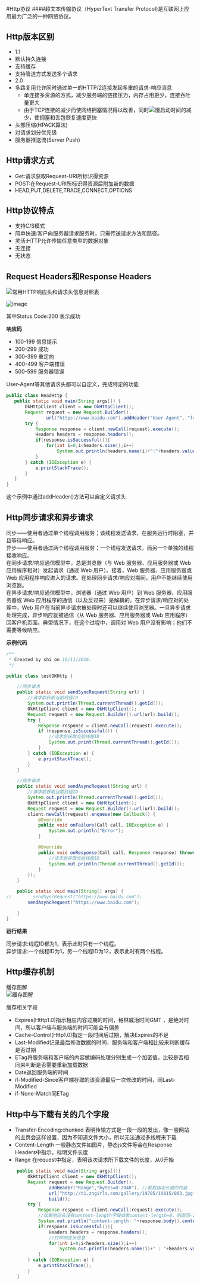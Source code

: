 #Http协议
####超文本传输协议（HyperText Transfer Protocol)是互联网上应用最为广泛的一种网络协议。
 
Http版本区别
---------------
 * 1.1
  * 默认持久连接
  * 支持缓存
  * 支持管道方式发送多个请求
 * 2.0
  * 多路复用允许同时通过单一的HTTP/2连接发起多重的请求-响应消息
    * 单连接多资源的方式，减少服务端的链接压力，内存占用更少，连接吞吐量更大
    * 由于TCP连接的减少而使网络拥塞情况得以改善，同时![慢启动](http://blog.csdn.net/wykwdy007/article/details/6720254)时间的减少，使拥塞和丢包恢复速度更快
  * 头部压缩(HPACK算法)
  * 对请求划分优先级
  * 服务器推送流(Server Push)

Http请求方式
--------------
 * Get:请求获取Requeat-URI所标识得资源
 * POST:在Request-URI所标识得资源后附加新的数据
 * HEAD,PUT,DELETE,TRACE,CONNECT,OPTIONS
 
Http协议特点
--------------
* 支持C/S模式
* 简单快速:客户向服务器请求服务时，只需传送请求方法和路径。
* 灵活:HTTP允许传输任意类型的数据对象
* 无连接
* 无状态
 
Request Headers和Response Headers
-----------------------------------
 ![常用HTTP响应头和请求头信息对照表](http://tools.jb51.net/table/http_header)
 
 ![image](https://github.com/shishengjia/Android-NetworkArchitecture-Design/blob/master/Headers.jpg)
 
 其中Status Code:200 表示成功
 
 **响应码**
  * 100-199 信息提示
  * 200-299 成功
  * 300-399 重定向
  * 400-499 客户端错误
  * 500-599 服务器错误
 
 User-Agent等其他请求头都可以自定义，完成特定的功能
 
 ```java
 public class HeadHttp {
    public static void main(String args[]) {
        OkHttpClient client = new OkHttpClient();
        Request request = new Request.Builder().
                url("https://www.baidu.com").addHeader("User-Agent", "from shishengjia").build();
        try {
            Response response = client.newCall(request).execute();
            Headers headers = response.headers();
            if(response.isSuccessful()){
                for(int i=0;i<headers.size();i++)
                    System.out.println(headers.name(i)+":"+headers.value(i));//打印响应头
            }
        } catch (IOException e) {
            e.printStackTrace();
        }
    }
}
 ```
 这个示例中通过addHeader()方法可以自定义请求头
 
Http同步请求和异步请求
--------------------------
 
同步——使用者通过单个线程调用服务；该线程发送请求，在服务运行时阻塞，并且等待响应。<br>
异步——使用者通过两个线程调用服务；一个线程发送请求，而另一个单独的线程接收响应。<br>
在同步请求/响应通信模型中，总是浏览器（与 Web 服务器、应用服务器或 Web 应用程序相对）发起请求（通过 Web 用户）。接着，Web 服务器、应用服务器或  Web 应用程序响应进入的请求。在处理同步请求/响应对期间，用户不能继续使用浏览器。<br>
在异步请求/响应通信模型中，浏览器（通过 Web 用户）到 Web 服务器、应用服务器或 Web 应用程序的通信（以及反过来）是解耦的。在异步请求/响应对的处理中，Web 用户在当前异步请求被处理时还可以继续使用浏览器。一旦异步请求处理完成，异步响应就被通信（从 Web 服务器、应用服务器或 Web 应用程序）回客户机页面。典型情况下，在这个过程中，调用对 Web 用户没有影响；他们不需要等候响应。

**示例代码**

```java
/**
 * Created by shi on 16/11/2016.
 */

public class testOKHttp {

    //同步请求
    public static void sendSyncRequest(String url) {
        //请求前获取当前线程ID
        System.out.println(Thread.currentThread().getId());
        OkHttpClient client = new OkHttpClient();
        Request request = new Request.Builder().url(url).build();
        try {
            Response response = client.newCall(request).execute();
            if (response.isSuccessful()) {
                //请求后获取当前线程ID
                System.out.print(Thread.currentThread().getId());
            }
        } catch (IOException e) {
            e.printStackTrace();
        }
    }

    //异步请求
    public static void sendAsyncRequest(String url) {
        //请求前获取当前线程ID
        System.out.println(Thread.currentThread().getId());
        OkHttpClient client = new OkHttpClient();
        Request request = new Request.Builder().url(url).build();
        client.newCall(request).enqueue(new Callback() {
            @Override
            public void onFailure(Call call, IOException e) {
                System.out.println("Error");
            }

            @Override
            public void onResponse(Call call, Response response) throws IOException {
                //请求后获取当前线程ID
                System.out.println(Thread.currentThread().getId());
            }
        });
    }

    public static void main(String[] args) {
//        sendSyncRequest("https://www.baidu.com");
        sendAsyncRequest("https://www.baidu.com");

    }
}
```
**运行结果**

同步请求:线程ID都为1，表示此时只有一个线程。<br>
异步请求:一个线程ID为1，另一个线程ID为12，表示此时有两个线程。<br>

Http缓存机制
------------
缓存图解<br>
![缓存图解](https://github.com/shishengjia/Android-NetworkArchitecture-Design/blob/master/Http%E7%BC%93%E5%AD%98%E6%9C%BA%E5%88%B6.png)

缓存相关字段
 
 * Expires(Htttp1.0)指示相应内容过期的时间，格林威治时间GMT ，是绝对时间，所以客户端与服务端的时间可能会有偏差
 * Cache-Control(Http1.0)指定一段时间后过期，解决Expires的不足
 * Last-Modified记录最后修改数据的时间，服务端和客户端相比较来判断缓存是否过期
 * ETag将服务端和客户端的内容做编码处理分别生成一个加密值，比较是否相同来判断是否需要重新加载数据
 * Date返回服务端的时间
 * if-Modified-Since客户端存取的该资源最后一次修改的时间，同Last-Modified
 * if-None-Match同ETag
 
 
Http中与下载有关的几个字段
----------------------------
 * Transfer-Encoding:chunked 表明传输方式是一段一段的发出，像一般网站的主页会这样设置，因为不知道文件大小，所以无法通过多线程来下载
 * Content-Length 一般静态文件如图片，静态js文件等会在Response Headers中指示，标明文件长度
 * Range 在request中指定，表明该次请求所下载文件的长度，从0开始
```java
    public static void main(String args[]){
        OkHttpClient client = new OkHttpClient();
        Request request = new Request.Builder().
                addHeader("Range","bytes=0-2048"). //截取指定长度的内容
                url("http://t1.zngirls.com/gallery/19705/19815/003.jpg").
                build();
        try {
            Response response = client.newCall(request).execute();
            //如果响应头没有content-length字段或者content-length=0，则返回-1.
            System.out.println("content-length: "+response.body().contentLength());
            if(response.isSuccessful()){
                Headers headers = response.headers();
                //打印响应头信息
                for(int i=0;i<headers.size();i++)
                    System.out.println(headers.name(i)+" : "+headers.value(i));
            }
        } catch (IOException e) {
            e.printStackTrace();
        }
    }
```

